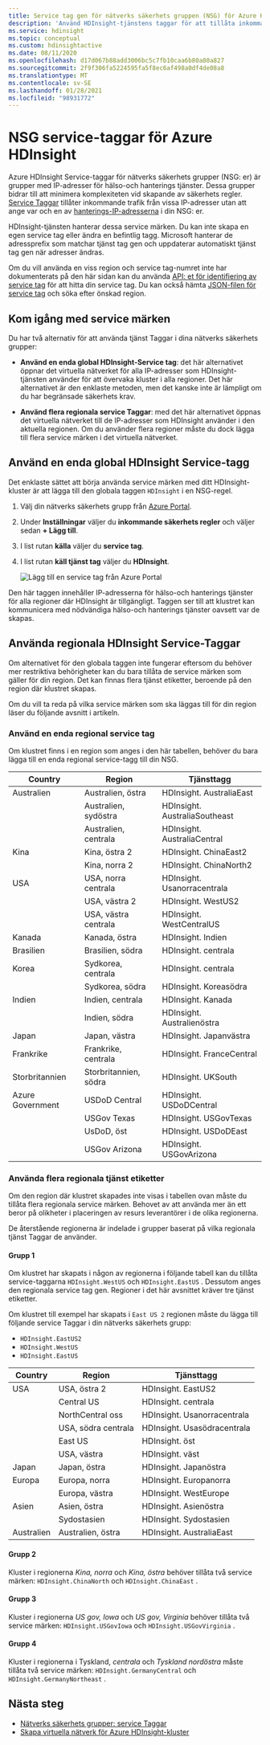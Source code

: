 ```yaml
---
title: Service tag gen för nätverks säkerhets gruppen (NSG) för Azure HDInsight
description: 'Använd HDInsight-tjänstens taggar för att tillåta inkommande trafik till ditt kluster från noden hälso-och hanterings tjänster, utan att lägga till IP-adresser till din NSG: er.'
ms.service: hdinsight
ms.topic: conceptual
ms.custom: hdinsightactive
ms.date: 08/11/2020
ms.openlocfilehash: d17d067b88add3006bc5c7fb10caa6b80a80a827
ms.sourcegitcommit: 2f9f306fa5224595fa5f8ec6af498a0df4de08a8
ms.translationtype: MT
ms.contentlocale: sv-SE
ms.lasthandoff: 01/28/2021
ms.locfileid: "98931772"
---
```

# <a name="nsg-service-tags-for-azure-hdinsight"></a>NSG service-taggar för Azure HDInsight

Azure HDInsight Service-taggar för nätverks säkerhets grupper (NSG: er) är grupper med IP-adresser för hälso-och hanterings tjänster. Dessa grupper bidrar till att minimera komplexiteten vid skapande av säkerhets regler. [Service Taggar](../virtual-network/network-security-groups-overview.md#service-tags) tillåter inkommande trafik från vissa IP-adresser utan att ange var och en av [hanterings-IP-adresserna](hdinsight-management-ip-addresses.md) i din NSG: er.

HDInsight-tjänsten hanterar dessa service märken. Du kan inte skapa en egen service tag eller ändra en befintlig tagg. Microsoft hanterar de adressprefix som matchar tjänst tag gen och uppdaterar automatiskt tjänst tag gen när adresser ändras.

Om du vill använda en viss region och service tag-numret inte har dokumenterats på den här sidan kan du använda [API: et för identifiering av service tag](../virtual-network/service-tags-overview.md#use-the-service-tag-discovery-api-public-preview) för att hitta din service tag. Du kan också hämta [JSON-filen för service tag](../virtual-network/service-tags-overview.md#discover-service-tags-by-using-downloadable-json-files) och söka efter önskad region.

## <a name="get-started-with-service-tags"></a>Kom igång med service märken

Du har två alternativ för att använda tjänst Taggar i dina nätverks säkerhets grupper:

- **Använd en enda global HDInsight-Service tag**: det här alternativet öppnar det virtuella nätverket för alla IP-adresser som HDInsight-tjänsten använder för att övervaka kluster i alla regioner. Det här alternativet är den enklaste metoden, men det kanske inte är lämpligt om du har begränsade säkerhets krav.

- **Använd flera regionala service Taggar**: med det här alternativet öppnas det virtuella nätverket till de IP-adresser som HDInsight använder i den aktuella regionen. Om du använder flera regioner måste du dock lägga till flera service märken i det virtuella nätverket.

## <a name="use-a-single-global-hdinsight-service-tag"></a>Använd en enda global HDInsight Service-tagg

Det enklaste sättet att börja använda service märken med ditt HDInsight-kluster är att lägga till den globala taggen `HDInsight` i en NSG-regel.

1. Välj din nätverks säkerhets grupp från [Azure Portal](https://portal.azure.com/).

1. Under **Inställningar** väljer du **inkommande säkerhets regler** och väljer sedan **+ Lägg till**.

1. I list rutan **källa** väljer du **service tag**.

1. I list rutan **käll tjänst tag** väljer du **HDInsight**.

    ![Lägg till en service tag från Azure Portal](./media/hdinsight-service-tags/azure-portal-add-service-tag.png)

Den här taggen innehåller IP-adresserna för hälso-och hanterings tjänster för alla regioner där HDInsight är tillgängligt. Taggen ser till att klustret kan kommunicera med nödvändiga hälso-och hanterings tjänster oavsett var de skapas.

## <a name="use-regional-hdinsight-service-tags"></a>Använda regionala HDInsight Service-Taggar

Om alternativet för den globala taggen inte fungerar eftersom du behöver mer restriktiva behörigheter kan du bara tillåta de service märken som gäller för din region. Det kan finnas flera tjänst etiketter, beroende på den region där klustret skapas.

Om du vill ta reda på vilka service märken som ska läggas till för din region läser du följande avsnitt i artikeln.

### <a name="use-a-single-regional-service-tag"></a>Använd en enda regional service tag

Om klustret finns i en region som anges i den här tabellen, behöver du bara lägga till en enda regional service-tagg till din NSG.

| Country | Region | Tjänsttagg |
| ---- | ---- | ---- |
| Australien | Australien, östra | HDInsight. AustraliaEast |
| &nbsp; | Australien, sydöstra | HDInsight. AustraliaSoutheast |
| &nbsp; | Australien, centrala | HDInsight. AustraliaCentral |
| Kina | Kina, östra 2 | HDInsight. ChinaEast2 |
| &nbsp; | Kina, norra 2 | HDInsight. ChinaNorth2 |
| USA | USA, norra centrala | HDInsight. Usanorracentrala |
| &nbsp; | USA, västra 2 | HDInsight. WestUS2 |
| &nbsp; | USA, västra centrala | HDInsight. WestCentralUS |
| Kanada | Kanada, östra | HDInsight. Indien |
| Brasilien | Brasilien, södra | HDInsight. centrala |
| Korea | Sydkorea, centrala | HDInsight. centrala |
| &nbsp; | Sydkorea, södra | HDInsight. Koreasödra |
| Indien | Indien, centrala | HDInsight. Kanada |
| &nbsp; | Indien, södra | HDInsight. Australienöstra |
| Japan | Japan, västra | HDInsight. Japanvästra |
| Frankrike | Frankrike, centrala| HDInsight. FranceCentral |
| Storbritannien | Storbritannien, södra | HDInsight. UKSouth |
| Azure Government | USDoD Central | HDInsight. USDoDCentral |
| &nbsp; | USGov Texas | HDInsight. USGovTexas |
| &nbsp; | UsDoD, öst | HDInsight. USDoDEast |
| &nbsp; | USGov Arizona | HDInsight. USGovArizona |

### <a name="use-multiple-regional-service-tags"></a>Använda flera regionala tjänst etiketter

Om den region där klustret skapades inte visas i tabellen ovan måste du tillåta flera regionala service märken. Behovet av att använda mer än ett beror på olikheter i placeringen av resurs leverantörer i de olika regionerna.

De återstående regionerna är indelade i grupper baserat på vilka regionala tjänst Taggar de använder.

#### <a name="group-1"></a>Grupp 1

Om klustret har skapats i någon av regionerna i följande tabell kan du tillåta service-taggarna `HDInsight.WestUS` och `HDInsight.EastUS` . Dessutom anges den regionala service tag gen. Regioner i det här avsnittet kräver tre tjänst etiketter.

Om klustret till exempel har skapats i `East US 2` regionen måste du lägga till följande service Taggar i din nätverks säkerhets grupp:

- `HDInsight.EastUS2`
- `HDInsight.WestUS`
- `HDInsight.EastUS`

| Country | Region | Tjänsttagg |
| ---- | ---- | ---- |
| USA | USA, östra 2 | HDInsight. EastUS2 |
| &nbsp; | Central US | HDInsight. centrala |
| &nbsp; | NorthCentral oss | HDInsight. Usanorracentrala |
| &nbsp; | USA, södra centrala | HDInsight. Usasödracentrala |
| &nbsp; | East US | HDInsight. öst |
| &nbsp; | USA, västra | HDInsight. väst |
| Japan | Japan, östra | HDInsight. Japanöstra |
| Europa | Europa, norra | HDInsight. Europanorra |
| &nbsp; | Europa, västra| HDInsight. WestEurope |
| Asien | Asien, östra | HDInsight. Asienöstra |
| &nbsp; | Sydostasien | HDInsight. Sydostasien |
| Australien | Australien, östra | HDInsight. AustraliaEast |

#### <a name="group-2"></a>Grupp 2

Kluster i regionerna *Kina, norra* och *Kina, östra* behöver tillåta två service märken: `HDInsight.ChinaNorth` och `HDInsight.ChinaEast` .

#### <a name="group-3"></a>Grupp 3

Kluster i regionerna *US gov, Iowa* och *US gov, Virginia* behöver tillåta två service märken: `HDInsight.USGovIowa` och `HDInsight.USGovVirginia` .

#### <a name="group-4"></a>Grupp 4

Kluster i regionerna i Tyskland, *centrala* och *Tyskland nordöstra* måste tillåta två service märken: `HDInsight.GermanyCentral` och `HDInsight.GermanyNortheast` .

## <a name="next-steps"></a>Nästa steg

- [Nätverks säkerhets grupper: service Taggar](../virtual-network/network-security-groups-overview.md#security-rules)
- [Skapa virtuella nätverk för Azure HDInsight-kluster](hdinsight-create-virtual-network.md)